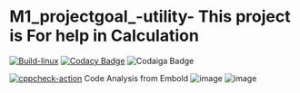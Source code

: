 # M1_projectgoal_-utility- This project is For help in Calculation
[![Build-linux](https://github.com/Anant325/M1_projectgoal_-utility-/actions/workflows/Build-linux.yml/badge.svg?branch=main)](https://github.com/Anant325/M1_projectgoal_-utility-/actions/workflows/Build-linux.yml)
[![Codacy Badge](https://app.codacy.com/project/badge/Grade/fa69c8578a694844be077ede248ecc83)](https://www.codacy.com/gh/Anant325/M1_projectgoal_-utility-/dashboard?utm_source=github.com&amp;utm_medium=referral&amp;utm_content=Anant325/M1_projectgoal_-utility-&amp;utm_campaign=Badge_Grade)
![Codaiga Badge](https://api.codiga.io/project/31002/score/svg)

[![cppcheck-action](https://github.com/goutami8989/Stepin_Movie-Ticket-Booking-System/actions/workflows/cppcheck.yml/badge.svg)](https://github.com/goutami8989/Stepin_Movie-Ticket-Booking-System/actions/workflows/cppcheck.yml)
Code Analysis from Embold
![image](https://user-images.githubusercontent.com/98871955/153401768-eab0eae3-8591-41b5-8db6-1bdacab75d95.png)
![image](https://user-images.githubusercontent.com/98871955/153401917-b154c2c9-6c3b-4269-902d-64107f4dd6ae.png)

